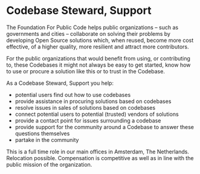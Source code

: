 # Codebase Steward, Support

The Foundation For Public Code helps public organizations – such as governments and cities – collaborate on solving their problems by developing Open Source solutions which, when reused, become more cost effective, of a higher quality, more resilient and attract more contributors.

For the public organizations that would benefit from using, or contributing to, these Codebases it might not always be easy to get started, know how to use or procure a solution like this or to trust in the Codebase.

As a Codebase Steward, Support you help:

* potential users find out how to use codebases
* provide assistance in procuring solutions based on codebases
* resolve issues in sales of solutions based on codebases
* connect potential users to potential (trusted) vendors of solutions
* provide a contact point for issues surrounding a codebase
* provide support for the community around a Codebase to answer these questions themselves
* partake in the community

This is a full time role in our main offices in Amsterdam, The Netherlands. Relocation possible. Compensation is competitive as well as in line with the public mission of the organization.
